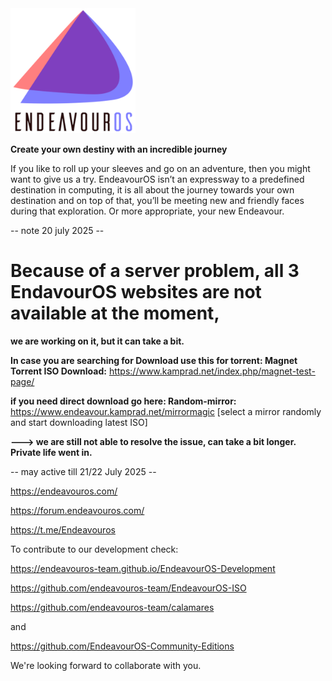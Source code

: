 <img src="https://raw.githubusercontent.com/endeavouros-team/artwork-images-logo/master/endeavouros-drop-shadow.png" alt="banner" width="200"/>

**Create your own destiny with an incredible journey**

If you like to roll up your sleeves and go on an adventure, then you might want to give us a try. EndeavourOS isn’t an expressway to a predefined destination in computing, it is all about the journey towards your own destination and on top of that, you’ll be meeting new and friendly faces during that exploration. Or more appropriate, your new Endeavour.

-- note 20 july 2025 --

# **Because of a server problem, all 3 EndavourOS websites are not available at the moment,**

**we are working on it, but it can take a bit.**

**In case you are searching for Download use this for torrent: Magnet Torrent ISO Download:** https://www.kamprad.net/index.php/magnet-test-page/  

**if you need direct download go here: Random-mirror:** https://www.endeavour.kamprad.net/mirrormagic 
[select a mirror randomly and start downloading latest ISO] 

**---> we are still not able to resolve the issue, can take a bit longer. Private life went in.**

-- may active till 21/22 July 2025 --

https://endeavouros.com/

https://forum.endeavouros.com/

https://t.me/Endeavouros

To contribute to our development check:

https://endeavouros-team.github.io/EndeavourOS-Development

https://github.com/endeavouros-team/EndeavourOS-ISO

https://github.com/endeavouros-team/calamares

and

https://github.com/EndeavourOS-Community-Editions

We're looking forward to collaborate with you.
